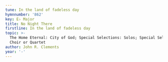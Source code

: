 ```yaml
---
tune: In the land of fadeless day
hymnnumber: '862'
key: E♭ Major
title: No Night There
firstline: In the land of fadeless day
topic: >-
  The Home Eternal: City of God; Special Selections: Solos; Special Selections:
  Choir or Quartet
author: John R. Clements
year: '-'
---
```

